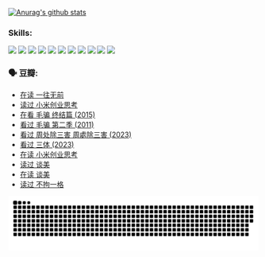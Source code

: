
[![Anurag's github stats](https://github-readme-stats.vercel.app/api?username=w940853815)](https://github.com/anuraghazra/github-readme-stats)

### Skills:

<code><img height="32" src="https://cdn.jsdelivr.net/npm/simple-icons@v5/icons/python.svg"></code>
<code><img height="32" src="https://cdn.jsdelivr.net/npm/simple-icons@v5/icons/javascript.svg"></code>
<code><img height="32" src="https://cdn.jsdelivr.net/npm/simple-icons@v5/icons/django.svg"></code>
<code><img height="32" src="https://cdn.jsdelivr.net/npm/simple-icons@v5/icons/flask.svg"></code>
<code><img height="32" src="https://cdn.jsdelivr.net/npm/simple-icons@v5/icons/vuetify.svg"></code>
<code><img height="32" src="https://cdn.jsdelivr.net/npm/simple-icons@v5/icons/git.svg"></code>
<code><img height="32" src="https://cdn.jsdelivr.net/npm/simple-icons@v5/icons/docker.svg"></code>
<code><img height="32" src="https://cdn.jsdelivr.net/npm/simple-icons@v5/icons/postgresql.svg"></code>
<code><img height="32" src="https://cdn.jsdelivr.net/npm/simple-icons@v5/icons/elasticsearch.svg"></code>
<code><img height="32" src="https://cdn.jsdelivr.net/npm/simple-icons@v5/icons/macos.svg"></code>
<code><img height="32" src="https://cdn.jsdelivr.net/npm/simple-icons@v5/icons/linux.svg"></code>

### 🗣 豆瓣:

<!-- DOUBAN-ACTIVITIES:START -->
- [在读 一往无前](https://www.douban.com/people/136069238/status/4590507310/?_i=14860694)
- [读过 小米创业思考](https://www.douban.com/people/136069238/status/4590506983/?_i=14860694)
- [在看 毛骗 终结篇‎ (2015)](https://www.douban.com/people/136069238/status/4581971924/?_i=14860694)
- [看过 毛骗 第二季‎ (2011)](https://www.douban.com/people/136069238/status/4581971810/?_i=14860694)
- [看过 周处除三害 周處除三害‎ (2023)](https://www.douban.com/people/136069238/status/4575646701/?_i=14860694)
- [看过 三体‎ (2023)](https://www.douban.com/people/136069238/status/4574263039/?_i=14860694)
- [在读 小米创业思考](https://www.douban.com/people/136069238/status/4572047905/?_i=14860694)
- [读过 谈美](https://www.douban.com/people/136069238/status/4572047629/?_i=14860694)
- [在读 谈美](https://www.douban.com/people/136069238/status/4560861771/?_i=14860694)
- [读过 不拘一格](https://www.douban.com/people/136069238/status/4560861445/?_i=14860694)
<!-- DOUBAN-ACTIVITIES:END -->


![Snake animation](https://raw.githubusercontent.com/w940853815/w940853815/output/github-contribution-grid-snake.svg)

<!--
**w940853815/w940853815** is a ✨ _special_ ✨ repository because its `README.md` (this file) appears on your GitHub profile.

Here are some ideas to get you started:

- 🔭 I’m currently working on ...
- 🌱 I’m currently learning ...
- 👯 I’m looking to collaborate on ...
- 🤔 I’m looking for help with ...
- 💬 Ask me about ...
- 📫 How to reach me: ...
- 😄 Pronouns: ...
- ⚡ Fun fact: ...
-->

